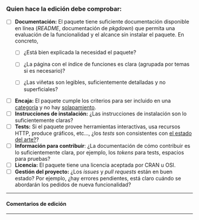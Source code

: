 ### Quien hace la edición debe comprobar:

-   [ ] **Documentación:** El paquete tiene suficiente documentación disponible en línea (*README*, documentación de *pkgdown*) que permita una evaluación de la funcionalidad y el alcance sin instalar el paquete. En concreto,
    -   [ ] ¿Está bien explicada la necesidad el paquete?

    -   [ ] ¿La página con el índice de funciones es clara (agrupada por temas si es necesario)?

    -   [ ] ¿Las viñetas son legibles, suficientemente detalladas y no superficiales?
-   [ ] **Encaja:** El paquete cumple los criterios para ser incluido en una [categoría](https://devguide.ropensci.org/policies.html#package-categories) y no hay [solapamiento](https://devguide.ropensci.org/policies.html#overlap).
-   [ ] **Instrucciones de instalación:** ¿Las instrucciones de instalación son lo suficientemente claras?
-   [ ] **Tests:** Si el paquete provee herramientas interactivas, usa recursos HTTP, produce gráficos, etc..., ¿los *tests* son consistentes con [el estado del arte?](https://devguide.ropensci.org/building.html#testing)?
-   [ ] **Información para contribuir**: ¿La documentación de cómo contribuir es lo suficientemente clara, por ejemplo, los *tokens* para tests, espacios para pruebas?
-   [ ] **Licencia:** El paquete tiene una licencia aceptada por CRAN u OSI.
-   [ ] **Gestión del proyecto:** ¿Los *issues* y *pull requests* están en buen estado? Por ejemplo, ¿hay errores pendientes, está claro cuándo se abordarán los pedidos de nueva funcionalidad?
---

#### Comentarios de edición

---

